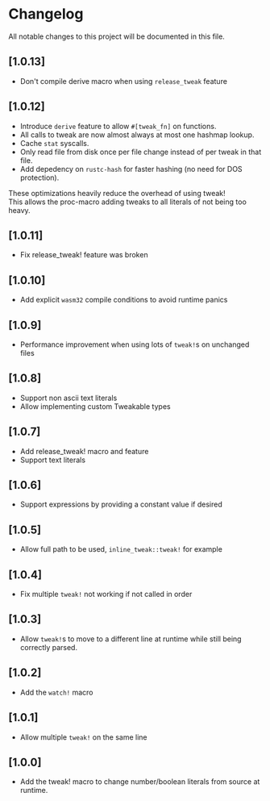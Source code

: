 # Changelog

All notable changes to this project will be documented in this file.

## [1.0.13]

 - Don't compile derive macro when using `release_tweak` feature

## [1.0.12]

 - Introduce `derive` feature to allow `#[tweak_fn]` on functions.
 - All calls to tweak are now almost always at most one hashmap lookup.
 - Cache `stat` syscalls.
 - Only read file from disk once per file change instead of per tweak in that file.
 - Add depedency on `rustc-hash` for faster hashing (no need for DOS protection).

These optimizations heavily reduce the overhead of using tweak!  
This allows the proc-macro adding tweaks to all literals of not being too heavy.

## [1.0.11]

 - Fix release_tweak! feature was broken

## [1.0.10]

 - Add explicit `wasm32` compile conditions to avoid runtime panics

## [1.0.9]

 - Performance improvement when using lots of `tweak!`s on unchanged files

## [1.0.8]

 - Support non ascii text literals
 - Allow implementing custom Tweakable types

## [1.0.7]

 - Add release_tweak! macro and feature
 - Support text literals

## [1.0.6]

 - Support expressions by providing a constant value if desired

## [1.0.5]

 - Allow full path to be used, `inline_tweak::tweak!` for example

## [1.0.4]

 - Fix  multiple `tweak!` not working if not called in order

## [1.0.3]

 - Allow `tweak!`s to move to a different line at runtime while still being correctly parsed.

## [1.0.2]

 - Add the `watch!` macro
 
## [1.0.1]

 - Allow multiple `tweak!` on the same line

## [1.0.0]
 - Add the tweak! macro to change number/boolean literals from source at runtime.
